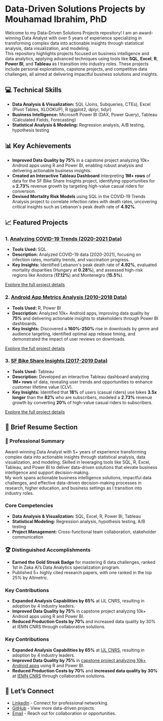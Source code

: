 # Data-Driven Solutions Projects by Mouhamad Ibrahim, PhD

Welcome to my Data-Driven Solutions Projects repository! I am an award-winning Data Analyst with over 5 years of experience specializing in transforming complex data into actionable insights through statistical analysis, data visualization, and modeling.  
This repository highlights projects focused on business intelligence and data analytics, applying advanced techniques using tools like **SQL**, **Excel**, **R**, **Power BI**, and **Tableau** as I transition into industry roles. These projects include personal explorations, capstone projects, and competitive data challenges, all aimed at delivering impactful business solutions and insights.

## 💻 Technical Skills

- **Data Analysis & Visualization:** SQL (Joins, Subqueries, CTEs), Excel (Pivot Tables, XLOOKUP), R (ggplot2, dplyr, tidyr)
- **Business Intelligence:** Microsoft Power BI (DAX, Power Query), Tableau (Calculated Fields, Forecasting)
- **Statistical Analysis & Modeling:** Regression analysis, A/B testing, hypothesis testing

## 📊 Key Achievements
- **Improved Data Quality by 75%** in a capstone project analyzing 10k+ Android apps using R and Power BI, enabling robust analysis and delivering actionable business insights.
- **Created an Interactive Tableau Dashboard** interpreting **1M+ rows** of data for the SF Bike Share Insights project, identifying opportunities for a **2.73%** revenue growth by targeting high-value casual riders for conversion.
- **Devised Mortality Risk Models** using SQL in the COVID-19 Trends Analysis project to correlate infection rates with death rates, uncovering critical insights such as Lebanon's peak death rate of **4.92%**.

## 📈 Featured Projects

### 1. [Analyzing COVID-19 Trends (2020-2021 Data)](Analyzing%20COVID-19%20Trends%20(2020-2021%20Data)/README.md)
- **Tools Used:** SQL
- **Description:** Analyzed COVID-19 data (2020-2021), focusing on infection rates, mortality trends, and vaccination progress. 
- **Key Insights:** Identified Lebanon's peak death rate of **4.92%**, evaluated mortality disparities (Hungary at **0.28%**), and assessed high-risk regions like Andorra (**17.12%**) and Montenegro (**15.5%**).

[Explore the full project details](Analyzing%20COVID-19%20Trends%20(2020-2021%20Data)/README.md)

### 2. [Android App Metrics Analysis (2010-2018 Data)](Android%20App%20Metrics%20Analysis%20(2010-2018%20Data)/README.md)
- **Tools Used:** R, Power BI
- **Description:** Analyzed 10k+ Android apps, improving data quality by **75%** and delivering actionable insights to stakeholders through Power BI dashboards.
- **Key Insights:** Discovered a **160%-250%** rise in downloads by genre and audience targeting, identified optimal app release timing, and demonstrated the impact of user reviews on downloads.

[Explore the full project details](Android%20App%20Metrics%20Analysis%20(2010-2018%20Data)/README.md)

### 3. [SF Bike Share Insights (2017-2019 Data)](SF%20Bike%20Share%20Insights%20(2017-2019%20Data)/README.md)
- **Tools Used:** Tableau
- **Description:** Developed an interactive Tableau dashboard analyzing **1M+ rows** of data, revealing user trends and opportunities to enhance customer lifetime value (CLV).
- **Key Insights:** Identified that **18%** of users (casual riders) use bikes **3.5x longer** than the **82%** who are subscribers, modeled a **2.73%** revenue growth by converting **20%** of high-value casual riders to subscribers.

[Explore the full project details](SF%20Bike%20Share%20Insights%20(2017-2019%20Data)/README.md)

## 👔 Brief Resume Section

### 📄 Professional Summary
Award-winning Data Analyst with 5+ years of experience transforming complex data into actionable insights through statistical analysis, data visualization, and modeling. Skilled in leveraging tools like SQL, R, Excel, Tableau, and Power BI to deliver data-driven solutions that elevate business intelligence and support decision-making.  
My work spans actionable business intelligence solutions, impactful data challenges, and effective data-driven decision-making processes in research, higher education, and business settings as I transition into industry roles.

### Core Competencies
- **Data Analysis & Visualization:** SQL, Excel, R, Power BI, Tableau
- **Statistical Modeling:** Regression analysis, hypothesis testing, A/B testing
- **Project Management:** Cross-functional team collaboration, stakeholder communication

### 🏆 Distinguished Accomplishments
- **Earned the Gold Streak Badge** for mastering 6 data challenges, ranked 1st in Zaka AI’s Data Analytics specialization program.
- Published 5+ highly cited research papers, with one ranked in the top 25% by Altmetric.

### Key Contributions
- **Expanded Analysis Capabilities by 65%** at IJL CNRS, resulting in adoption by 4 industry leaders.
- **Improved Data Quality by 75%** in capstone project analyzing 10k+ Android apps using R and Power BI.
- **Reduced Production Costs by 70%** and increased data quality by 30% at IEMN CNRS through collaborative solutions.

### Key Contributions
- **Expanded Analysis Capabilities by 65%** at [IJL CNRS](https://github.com/mouhamaadibrahim/Analytics-Research-Projects#phd-research-bioimpedance-modeling-and-sensor-optimization), resulting in adoption by 4 industry leaders.
- **Improved Data Quality by 75%** in [capstone project analyzing 10k+ Android apps](Android%20App%20Metrics%20Analysis%20(2010-2018%20Data)/README.md) using R and Power BI.
- **Reduced Production Costs by 70%** and **increased data quality by 30%** at [IEMN CNRS](https://github.com/mouhamaadibrahim/Analytics-Research-Projects#post-doc-research) through collaborative solutions.

## 🤝 Let’s Connect
- [LinkedIn](https://www.linkedin.com/in/mouhamaadibrahim) - Connect for professional networking.
- [GitHub](https://github.com/mouhamaadibrahim) - View more data-driven projects.
- [Email](mailto:mouhamaad.ibrahim@gmail.com) - Reach out for collaboration or opportunities.
